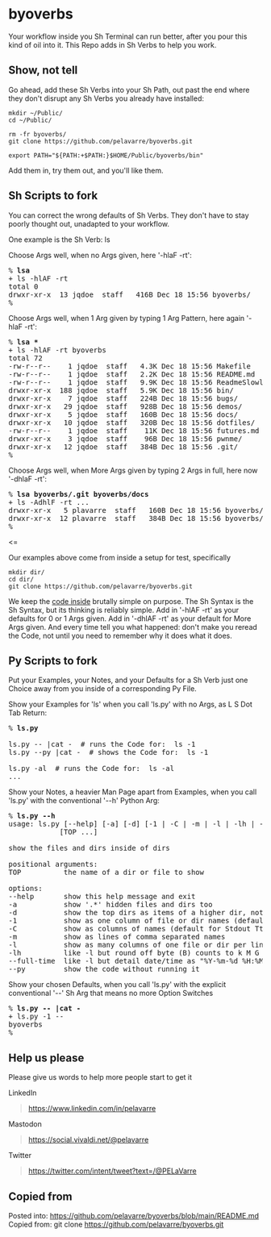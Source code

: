 # byoverbs

Your workflow inside you Sh Terminal can run better, after you pour this kind of oil into it.
This Repo adds in Sh Verbs to help you work.

## Show, not tell

Go ahead, add these Sh Verbs into your Sh Path,
out past the end where they don't disrupt any Sh Verbs you already have installed:

    mkdir ~/Public/
    cd ~/Public/

    rm -fr byoverbs/
    git clone https://github.com/pelavarre/byoverbs.git

    export PATH="${PATH:+$PATH:}$HOME/Public/byoverbs/bin"

Add them in, try them out, and you'll like them.

## Sh Scripts to fork

You can correct the wrong defaults of Sh Verbs.
They don't have to stay poorly thought out, unadapted to your workflow.

One example is the Sh Verb:  ls

Choose Args well, when no Args given, here '-hlaF -rt':

<pre>
% <strong>lsa</strong>
+ ls -hlAF -rt
total 0
drwxr-xr-x  13 jqdoe  staff   416B Dec 18 15:56 byoverbs/
%
</pre>

Choose Args well, when 1 Arg given by typing 1 Arg Pattern, here again '-hlaF -rt':

<pre>
% <strong>lsa *</strong>
+ ls -hlAF -rt byoverbs
total 72
-rw-r--r--    1 jqdoe  staff   4.3K Dec 18 15:56 Makefile
-rw-r--r--    1 jqdoe  staff   2.2K Dec 18 15:56 README.md
-rw-r--r--    1 jqdoe  staff   9.9K Dec 18 15:56 ReadmeSlowly.md
drwxr-xr-x  188 jqdoe  staff   5.9K Dec 18 15:56 bin/
drwxr-xr-x    7 jqdoe  staff   224B Dec 18 15:56 bugs/
drwxr-xr-x   29 jqdoe  staff   928B Dec 18 15:56 demos/
drwxr-xr-x    5 jqdoe  staff   160B Dec 18 15:56 docs/
drwxr-xr-x   10 jqdoe  staff   320B Dec 18 15:56 dotfiles/
-rw-r--r--    1 jqdoe  staff    11K Dec 18 15:56 futures.md
drwxr-xr-x    3 jqdoe  staff    96B Dec 18 15:56 pwnme/
drwxr-xr-x   12 jqdoe  staff   384B Dec 18 15:56 .git/
%
</pre>

Choose Args well, when More Args given by typing 2 Args in full, here now '-dhlaF -rt':

<pre>
% <strong>lsa byoverbs/.git byoverbs/docs</strong>
+ ls -AdhlF -rt ...
drwxr-xr-x   5 plavarre  staff   160B Dec 18 15:56 byoverbs/docs/
drwxr-xr-x  12 plavarre  staff   384B Dec 18 15:56 byoverbs/.git/
%
</pre>
<=

Our examples above come from inside a setup for test, specifically

    mkdir dir/
    cd dir/
    git clone https://github.com/pelavarre/byoverbs.git

We keep the [code inside](bin/lsa) brutally simple on purpose.
The Sh Syntax is the Sh Syntax, but its thinking is reliably simple.
Add in '-hlAF -rt' as your defaults for 0 or 1 Args given.
Add in '-dhlAF -rt' as your default for More Args given.
And every time tell you what happened:
don't make you reread the Code,
not until you need to remember why it does what it does.

## Py Scripts to fork

Put your Examples, your Notes, and your Defaults for a Sh Verb
just one Choice away from you inside of a corresponding Py File.

Show your Examples for 'ls' when you call 'ls.py' with no Args,
as L S Dot Tab Return:

<pre>
% <strong>ls.py</strong>

ls.py -- |cat -  # runs the Code for:  ls -1
ls.py --py |cat -  # shows the Code for:  ls -1

ls.py -al  # runs the Code for:  ls -al
...
</pre>

Show your Notes, a heavier Man Page apart from Examples,
when you call 'ls.py' with the conventional '--h' Python Arg:

<pre>
% <strong>ls.py --h</strong>
usage: ls.py [--help] [-a] [-d] [-1 | -C | -m | -l | -lh | --full-time] [--py]
            [TOP ...]

show the files and dirs inside of dirs

positional arguments:
TOP          the name of a dir or file to show

options:
--help       show this help message and exit
-a           show '.*' hidden files and dirs too
-d           show the top dirs as items of a higher dir, not their insides
-1           show as one column of file or dir names (default for Stdout Pipe)
-C           show as columns of names (default for Stdout Tty)
-m           show as lines of comma separated names
-l           show as many columns of one file or dir per line
-lh          like -l but round off byte (B) counts to k M G T P E Z Y R Q etc
--full-time  like -l but detail date/time as "%Y-%m-%d %H:%M:%S.%f %z"
--py         show the code without running it
</pre>

Show your chosen Defaults,
when you call 'ls.py'
with the explicit conventional '--' Sh Arg that means no more Option Switches

<pre>
% <strong>ls.py -- |cat -</strong>
+ ls.py -1 --
byoverbs
%
</pre>


## Help us please

Please give us words to help more people start to get it

LinkedIn
> https://www.linkedin.com/in/pelavarre

Mastodon
> https://social.vivaldi.net/@pelavarre

Twitter
> https://twitter.com/intent/tweet?text=/@PELaVarre

## Copied from

Posted into:  https://github.com/pelavarre/byoverbs/blob/main/README.md
<br>
Copied from:  git clone https://github.com/pelavarre/byoverbs.git
